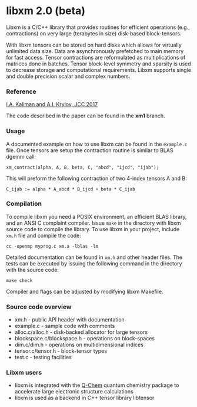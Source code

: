 # libxm 2.0 (beta)

Libxm is a C/C++ library that provides routines for efficient operations (e.g.,
contractions) on very large (terabytes in size) disk-based block-tensors.

With libxm tensors can be stored on hard disks which allows for virtually
unlimited data size. Data are asynchronously prefetched to main memory for fast
access. Tensor contractions are reformulated as multiplications of matrices
done in batches. Tensor block-level symmetry and sparsity is used to decrease
storage and computational requirements. Libxm supports single and double
precision scalar and complex numbers.

### Reference

[I.A. Kaliman and A.I. Krylov, JCC 2017](https://dx.doi.org/10.1002/jcc.24713)

The code described in the paper can be found in the **xm1** branch.

### Usage

A documented example on how to use libxm can be found in the `example.c` file.
Once tensors are setup the contraction routine is similar to BLAS dgemm call:

    xm_contract(alpha, A, B, beta, C, "abcd", "ijcd", "ijab");

This will preform the following contraction of two 4-index tensors A and B:

    C_ijab := alpha * A_abcd * B_ijcd + beta * C_ijab

### Compilation

To compile libxm you need a POSIX environment, an efficient BLAS library, and
an ANSI C complaint compiler. Issue `make` in the directory with libxm source
code to compile the library. To use libxm in your project, include `xm.h` file
and compile the code:

    cc -openmp myprog.c xm.a -lblas -lm

Detailed documentation can be found in `xm.h` and other header files. The tests
can be executed by issuing the following command in the directory with the
source code:

    make check

Compiler and flags can be adjusted by modifying libxm Makefile.

### Source code overview

- xm.h - public API header with documentation
- example.c - sample code with comments
- alloc.c/alloc.h - disk-backed allocator for large tensors
- blockspace.c/blockspace.h - operations on block-spaces
- dim.c/dim.h - operations on multidimensional indices
- tensor.c/tensor.h - block-tensor types
- test.c - testing facilities

### Libxm users

- libxm is integrated with the [Q-Chem](http://www.q-chem.com) quantum
  chemistry package to accelerate large electronic structure calculations
- libxm is used as a backend in C++ tensor library libtensor

